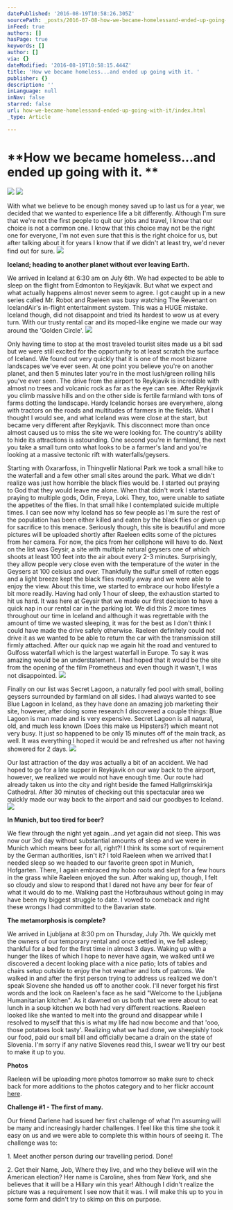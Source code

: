 ```yaml
---
datePublished: '2016-08-19T10:58:26.305Z'
sourcePath: _posts/2016-07-08-how-we-became-homelessand-ended-up-going-with-it.md
inFeed: true
authors: []
hasPage: true
keywords: []
author: []
via: {}
dateModified: '2016-08-19T10:58:15.444Z'
title: 'How we became homeless...and ended up going with it. '
publisher: {}
description: ''
inLanguage: null
inNav: false
starred: false
url: how-we-became-homelessand-ended-up-going-with-it/index.html
_type: Article

---
```

# **How we became homeless...and ended up going with it. **
![](https://the-grid-user-content.s3-us-west-2.amazonaws.com/548df88f-f2d4-494d-8471-169f697b4f52.jpg)
![](https://the-grid-user-content.s3-us-west-2.amazonaws.com/69ed8732-a261-443b-9455-724de5bbdfe7.jpg)

With what we believe to be enough money saved up to last us for a year, we decided that we wanted to experience life a bit differently. Although I'm sure that we're not the first people to quit our jobs and travel, I know that our choice is not a common one. I know that this choice may not be the right one for everyone, I'm not even sure that this is the right choice for us, but after talking about it for years I know that if we didn't at least try, we'd never find out for sure.
![](https://the-grid-user-content.s3-us-west-2.amazonaws.com/4de62f20-cc3a-486d-80ab-93546f741ee0.jpg)

**Iceland; heading to another planet without ever leaving Earth.**

We arrived in Iceland at 6:30 am on July 6th. We had expected to be able to sleep on the flight from Edmonton to Reykjavik. But what we expect and what actually happens almost never seem to agree. I got caught up in a new series called Mr. Robot and Raeleen was busy watching The Revenant on IcelandAir's in-flight entertainment system. This was a HUGE mistake. Iceland though, did not disappoint and tried its hardest to wow us at every turn. With our trusty rental car and its moped-like engine we made our way around the 'Golden Circle'.
![](https://the-grid-user-content.s3-us-west-2.amazonaws.com/00b2588f-dd8b-4953-89bf-0645bc6d4caa.jpg)

Only having time to stop at the most traveled tourist sites made us a bit sad but we were still excited for the opportunity to at least scratch the surface of Iceland. We found out very quickly that it is one of the most bizarre landscapes we've ever seen. At one point you believe you're on another planet, and then 5 minutes later you're in the most lush/green rolling hills you've ever seen. The drive from the airport to Reykjavik is incredible with almost no trees and volcanic rock as far as the eye can see. After Reykjavik you climb massive hills and on the other side is fertile farmland with tons of farms dotting the landscape. Hardy Icelandic horses are everywhere, along with tractors on the roads and multitudes of farmers in the fields. What I thought I would see, and what Iceland was were close at the start, but became very different after Reykjavik. This disconnect more than once almost caused us to miss the site we were looking for. The country's ability to hide its attractions is astounding. One second you're in farmland, the next you take a small turn onto what looks to be a farmer's land and you're looking at a massive tectonic rift with waterfalls/geysers.

Starting with Oxararfoss, in Thingvellir National Park we took a small hike to the waterfall and a few other small sites around the park. What we didn't realize was just how horrible the black flies would be. I started out praying to God that they would leave me alone. When that didn't work I started praying to multiple gods, Odin, Freya, Loki. They, too, were unable to satiate the appetites of the flies. In that small hike I contemplated suicide multiple times. I can see now why Iceland has so few people as I'm sure the rest of the population has been either killed and eaten by the black flies or given up for sacrifice to this menace. Seriously though, this site is beautiful and more pictures will be uploaded shortly after Raeleen edits some of the pictures from her camera. For now, the pics from her cellphone will have to do. Next on the list was Geysir, a site with multiple natural geysers one of which shoots at least 100 feet into the air about every 2-3 minutes. Surprisingly, they allow people very close even with the temperature of the water in the Geysers at 100 celsius and over. Thankfully the sulfur smell of rotten eggs and a light breeze kept the black flies mostly away and we were able to enjoy the view. About this time, we started to embrace our hobo lifestyle a bit more readily. Having had only 1 hour of sleep, the exhaustion started to hit us hard. It was here at Geysir that we made our first decision to have a quick nap in our rental car in the parking lot. We did this 2 more times throughout our time in Iceland and although it was regrettable with the amount of time we wasted sleeping, it was for the best as I don't think I could have made the drive safely otherwise. Raeleen definitely could not drive it as we wanted to be able to return the car with the transmission still firmly attached. After our quick nap we again hit the road and ventured to Gulfoss waterfall which is the largest waterfall in Europe. To say it was amazing would be an understatement. I had hoped that it would be the site from the opening of the film Prometheus and even though it wasn't, I was not disappointed.
![](https://the-grid-user-content.s3-us-west-2.amazonaws.com/e80696e8-63a2-4222-bd78-7ca5dadd121c.jpg)

Finally on our list was Secret Lagoon, a naturally fed pool with small, boiling geysers surrounded by farmland on all sides. I had always wanted to see Blue Lagoon in Iceland, as they have done an amazing job marketing their site, however, after doing some research I discovered a couple things: Blue Lagoon is man made and is very expensive. Secret Lagoon is all natural, old, and much less known (Does this make us Hipsters?) which meant not very busy. It just so happened to be only 15 minutes off of the main track, as well. It was everything I hoped it would be and refreshed us after not having showered for 2 days.
![](https://the-grid-user-content.s3-us-west-2.amazonaws.com/dc26aea8-6024-4d2c-896e-aa8fe49192b0.jpg)

Our last attraction of the day was actually a bit of an accident. We had hoped to go for a late supper in Reykjavik on our way back to the airport, however, we realized we would not have enough time. Our route had already taken us into the city and right beside the famed Hallgrimskirkja Cathedral. After 30 minutes of checking out this spectacular area we quickly made our way back to the airport and said our goodbyes to Iceland.
![](https://the-grid-user-content.s3-us-west-2.amazonaws.com/a990c591-9450-4e81-8613-c2c0ebcf2146.jpg)

**In Munich, but too tired for beer?**

We flew through the night yet again...and yet again did not sleep. This was now our 3rd day without substantial amounts of sleep and we were in Munich which means beer for all, right?! I think its some sort of requirement by the German authorities, isn't it? I told Raeleen when we arrived that I needed sleep so we headed to our favorite green spot in Munich, Hofgarten. There, I again embraced my hobo roots and slept for a few hours in the grass while Raeleen enjoyed the sun. After waking up, though, I felt so cloudy and slow to respond that I dared not have any beer for fear of what it would do to me. Walking past the Hofbrauhaus without going in may have been my biggest struggle to date. I vowed to comeback and right these wrongs I had committed to the Bavarian state.

**The metamorphosis is complete?**

We arrived in Ljubljana at 8:30 pm on Thursday, July 7th. We quickly met the owners of our temporary rental and once settled in, we fell asleep; thankful for a bed for the first time in almost 3 days. Waking up with a hunger the likes of which I hope to never have again, we walked until we discovered a decent looking place with a nice patio; lots of tables and chairs setup outside to enjoy the hot weather and lots of patrons. We walked in and after the first person trying to address us realized we don't speak Slovene she handed us off to another cook. I'll never forget his first words and the look on Raeleen's face as he said "Welcome to the Ljubljana Humanitarian kitchen". As it dawned on us both that we were about to eat lunch in a soup kitchen we both had very different reactions. Raeleen looked like she wanted to melt into the ground and disappear while I resolved to myself that this is what my life had now become and that 'ooo, those potatoes look tasty'. Realizing what we had done, we sheepishly took our food, paid our small bill and officially became a drain on the state of Slovenia. I'm sorry if any native Slovenes read this, I swear we'll try our best to make it up to you.

**Photos**

Raeleen will be uploading more photos tomorrow so make sure to check back for more additions to the photos category and to her flickr account [here][0].

**Challenge \#1 - The first of many.**

Our friend Darlene had issued her first challenge of what I'm assuming will be many and increasingly harder challenges. I feel like this time she took it easy on us and we were able to complete this within hours of seeing it. The challenge was to:

1\. Meet another person during our travelling period. Done!

2\. Get their Name, Job, Where they live, and who they believe will win the American election? Her name is Caroline, shes from New York, and she believes that it will be a Hillary win this year! Although I didn't realize the picture was a requirement I see now that it was. I will make this up to you in some form and didn't try to skimp on this on purpose.

[0]: www.flickr.com/rae-j09